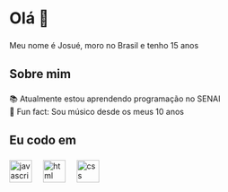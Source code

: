 <h1 align="left">Olá 👋</h1>

###

<p align="left">Meu nome é Josué, moro no Brasil e tenho 15 anos</p>

###

<h2 align="left">Sobre mim</h2>

###

<p align="left">📚 Atualmente estou aprendendo programação no SENAI<br>🎲 Fun fact: Sou músico desde os meus 10 anos</p>

###

<h2 align="left">Eu codo em</h2>

###

<div align="left">
  <img src="https://cdn.jsdelivr.net/gh/devicons/devicon/icons/javascript/javascript-original.svg" height="40" alt="javascript logo"  />
  <img width="12" />
  <img src="https://icones.pro/wp-content/uploads/2021/05/icone-html-orange.png" height="40" alt="html logo"  />
  <img width="12" />
  <img src="https://w7.pngwing.com/pngs/393/49/png-transparent-css-logo-thumbnail.png" height="40" alt="css logo" />
</div>

###
